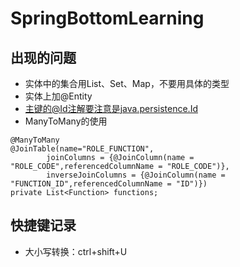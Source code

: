 # SpringBottomLearning

## 出现的问题
- 实体中的集合用List、Set、Map，不要用具体的类型
- 实体上加@Entity
- 主键的@Id注解要注意是java.persistence.Id
- ManyToMany的使用
```
@ManyToMany
@JoinTable(name="ROLE_FUNCTION",
        joinColumns = {@JoinColumn(name = "ROLE_CODE",referencedColumnName = "ROLE_CODE")},
        inverseJoinColumns = {@JoinColumn(name = "FUNCTION_ID",referencedColumnName = "ID")})
private List<Function> functions;
```

## 快捷键记录
- 大小写转换：ctrl+shift+U

